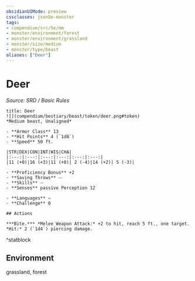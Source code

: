 ```yaml
---
obsidianUIMode: preview
cssclasses: json5e-monster
tags:
- compendium/src/5e/mm
- monster/environment/forest
- monster/environment/grassland
- monster/size/medium
- monster/type/beast
aliases: ["Deer"]
---
```

# Deer
*Source: SRD / Basic Rules*  

```ad-statblock
title: Deer
![](compendium/bestiary/beast/token/deer.png#token)
*Medium beast, Unaligned*

- **Armor Class** 13 
- **Hit Points** 4 (`1d8`)
- **Speed** 50 ft.

|STR|DEX|CON|INT|WIS|CHA|
|:---:|:---:|:---:|:---:|:---:|:---:|
|11 (+0)|16 (+3)|11 (+0)| 2 (-4)|14 (+2)| 5 (-3)|

- **Proficiency Bonus** +2
- **Saving Throws** ⏤
- **Skills** ⏤
- **Senses** passive Perception 12

- **Languages** —
- **Challenge** 0

## Actions

***Bite.*** *Melee Weapon Attack:* +2 to hit, reach 5 ft., one target. *Hit:* 2 (`1d4`) piercing damage.
```
^statblock

## Environment

grassland, forest